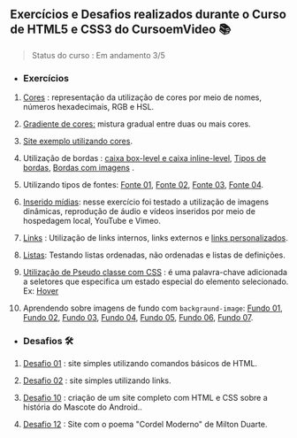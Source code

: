 ## Exercícios e Desafios realizados durante o Curso de HTML5 e CSS3 do CursoemVideo 📚

> Status do curso : Em andamento 3/5

* ### Exercícios 

1. [Cores](https://thamiresantos.github.io/html-css/Exercicio/ex-cores/cor01.html) : representação da utilização de cores por meio de nomes, números hexadecimais, RGB e HSL.

2. [Gradiente de cores:](https://thamiresantos.github.io/html-css/Exercicio/ex-cores/cor02.html) mistura gradual entre duas ou mais cores.
3. [Site exemplo utilizando cores](https://thamiresantos.github.io/html-css/Exercicio/ex-site-cores/cor03.html).
4. Utilização de bordas : [caixa box-level e caixa inline-level](https://thamiresantos.github.io/html-css/Exercicio/ex-bordas/caixa01.html), [Tipos de bordas](https://thamiresantos.github.io/html-css/Exercicio/ex-bordas/caixa02.html), [Bordas com imagens](https://thamiresantos.github.io/html-css/Exercicio/ex-bordas/caixa03.html) .
5. Utilizando tipos de fontes: [Fonte 01](https://thamiresantos.github.io/html-css/Exercicio/ex-fontes/fonte01.html), [Fonte 02](https://thamiresantos.github.io/html-css/Exercicio/ex-fontes/fonte02.html), [Fonte 03](https://thamiresantos.github.io/html-css/Exercicio/ex-fontes/fonte03.html), [Fonte 04](https://thamiresantos.github.io/html-css/Exercicio/ex-fontes/fonte04.html).
6. [Inserido mídias](https://thamiresantos.github.io/html-css/Exercicio/ex-inserindo-midias/index.html): nesse exercício foi testado a utilização de imagens dinâmicas, reprodução de áudio e vídeos inseridos por meio de hospedagem local, YouTube e Vimeo.
7. [Links](https://thamiresantos.github.io/html-css/Exercicio/ex-links/index.html) : Utilização de links internos, links externos e [links personalizados](https://thamiresantos.github.io/html-css/Exercicio/ex20/links.html).
8. [Listas](https://thamiresantos.github.io/html-css/Exercicio/ex-listas/index.html): Testando listas ordenadas, não ordenadas e listas de definições.
9. [Utilização de Pseudo classe com CSS](https://thamiresantos.github.io/html-css/Exercicio/ex20/pseudoclasse.html) : é uma palavra-chave adicionada a seletores que especifica um estado especial do elemento selecionado. Ex: [Hover](https://thamiresantos.github.io/html-css/Exercicio/ex20/hover.html)
10. Aprendendo sobre imagens de fundo com `backgraund-image`: [Fundo 01](https://thamiresantos.github.io/html-css/Exercicio/ex022/fundo001.html), [Fundo 02](https://thamiresantos.github.io/html-css/Exercicio/ex022/fundo002.html), [Fundo 03](https://thamiresantos.github.io/html-css/Exercicio/ex022/fundo003.html), [Fundo 04](https://thamiresantos.github.io/html-css/Exercicio/ex022/fundo004.html), [Fundo 05](https://thamiresantos.github.io/html-css/Exercicio/ex022/fundo005.html), [Fundo 06](https://thamiresantos.github.io/html-css/Exercicio/ex022/fundo006.html), [Fundo 07](https://thamiresantos.github.io/html-css/Exercicio/ex022/fundo007.html).



* ### Desafios 🛠️

1. [Desafio 01](https://thamiresantos.github.io/html-css/desafio/desafio/index.html) : site simples utilizando comandos básicos de HTML.

2. [Desafio 02](https://thamiresantos.github.io/html-css/desafio/desafio02/) : site simples utilizando links.

3. [Desafio 10](https://thamiresantos.github.io/html-css/desafio/desafio10/android.html) : criação de um site completo com HTML e CSS sobre a história do Mascote do Android..

4. [Desafio 12](https://thamiresantos.github.io/projeto-cordel/) : Site com o poema "Cordel Moderno" de Milton Duarte.

 
